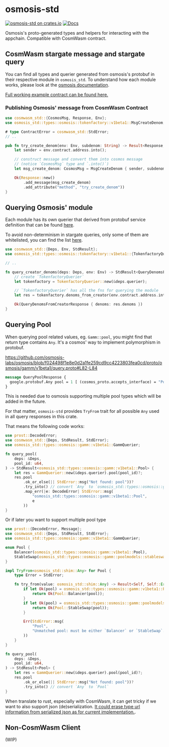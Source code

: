 # osmosis-std

[![osmosis-std on crates.io](https://img.shields.io/crates/v/osmosis-std.svg)](https://crates.io/crates/osmosis-std) [![Docs](https://docs.rs/osmosis-std/badge.svg)](https://docs.rs/osmosis-std)

Osmosis's proto-generated types and helpers for interacting with the appchain. Compatible with CosmWasm contract.

## CosmWasm stargate message and stargate query

You can find all types and querier generated from osmosis's protobuf in their respective module in `osmosis_std`. To understand how each module works, please look at the [osmosis documentation](https://docs.osmosis.zone/osmosis-core/modules).

[Full working example contract can be found here.](https://github.com/osmosis-labs/osmosis-rust/tree/main/examples/cosmwasm/contracts/osmosis-stargate)

### Publishing Osmosis' message from CosmWasm Contract

```rust
use cosmwasm_std::{CosmosMsg, Response, Env};
use osmosis_std::types::osmosis::tokenfactory::v1beta1::MsgCreateDenom;

# type ContractError = cosmwasm_std::StdError;
// ..

pub fn try_create_denom(env: Env, subdenom: String) -> Result<Response, ContractError> {
    let sender = env.contract.address.into();

    // construct message and convert them into cosmos message
    // (notice `CosmosMsg` type and `.into()`)
    let msg_create_denom: CosmosMsg = MsgCreateDenom { sender, subdenom }.into();

    Ok(Response::new()
        .add_message(msg_create_denom)
        .add_attribute("method", "try_create_denom"))
}

```

## Querying Osmosis' module

Each module has its own querier that derived from protobuf service definition that can be found [here](https://github.com/osmosis-labs/osmosis/tree/v12.1.0/proto/osmosis).

To avoid non-determinism in stargate queries, only some of them are whitelisted, you can find the list [here](https://github.com/osmosis-labs/osmosis/blob/v12.1.0/wasmbinding/stargate_whitelist.go).

```rust
use cosmwasm_std::{Deps, Env, StdResult};
use osmosis_std::types::osmosis::tokenfactory::v1beta1::{TokenfactoryQuerier, QueryDenomsFromCreatorResponse};

// ..

fn query_creator_denoms(deps: Deps, env: Env) -> StdResult<QueryDenomsFromCreatorResponse> {
    // create `TokenfactoryQuerier`
    let tokenfactory = TokenfactoryQuerier::new(&deps.querier);

    // `TokenfactoryQuerier` has all the fns for querying the module
    let res = tokenfactory.denoms_from_creator(env.contract.address.into())?;

    Ok(QueryDenomsFromCreatorResponse { denoms: res.denoms })
}
```

## Querying Pool

When querying pool related values, eg. `Gamm::pool`, you might find that return type contains `Any`. It's a cosmos' way to implement polymorphism in protobuf.

https://github.com/osmosis-labs/osmosis/blob/f024498f1e8e0d2a1fe259cd9cc4223803fea0cd/proto/osmosis/gamm/v1beta1/query.proto#L82-L84

```proto
message QueryPoolResponse {
  google.protobuf.Any pool = 1 [ (cosmos_proto.accepts_interface) = "PoolI" ];
}
```

This is needed due to osmosis supporting multiple pool types which will be added in the future.

For that matter, `osmosis-std` provides `TryFrom` trait for all possible `Any` used in all query responses in this crate.

That means the following code works:

```rust
use prost::DecodeError;
use cosmwasm_std::{Deps, StdResult, StdError};
use osmosis_std::types::osmosis::gamm::v1beta1::GammQuerier;

fn query_pool(
    deps: &Deps,
    pool_id: u64,
) -> StdResult<osmosis_std::types::osmosis::gamm::v1beta1::Pool> {
    let res = GammQuerier::new(&deps.querier).pool(pool_id)?;
    res.pool
        .ok_or_else(|| StdError::msg("Not found: pool"))?
        .try_into() // convert `Any` to `osmosis_std::types::osmosis::gamm::v1beta1::Pool`
        .map_err(|e: DecodeError| StdError::msg(
            "osmosis_std::types::osmosis::gamm::v1beta1::Pool",
            e
        ))
}
```

Or if later you want to support multiple pool type

```rust
use prost::{DecodeError, Message};
use cosmwasm_std::{Deps, StdResult, StdError};
use osmosis_std::types::osmosis::gamm::v1beta1::GammQuerier;

enum Pool {
    Balancer(osmosis_std::types::osmosis::gamm::v1beta1::Pool),
    StableSwap(osmosis_std::types::osmosis::gamm::poolmodels::stableswap::v1beta1::Pool),
}

impl TryFrom<osmosis_std::shim::Any> for Pool {
    type Error = StdError;

    fn try_from(value: osmosis_std::shim::Any) -> Result<Self, Self::Error> {
        if let Ok(pool) = osmosis_std::types::osmosis::gamm::v1beta1::Pool::decode(value.value.as_slice()) {
            return Ok(Pool::Balancer(pool));
        }
        if let Ok(pool) = osmosis_std::types::osmosis::gamm::poolmodels::stableswap::v1beta1::Pool::decode(value.value.as_slice()) {
            return Ok(Pool::StableSwap(pool));
        }

        Err(StdError::msg(
            "Pool",
            "Unmatched pool: must be either `Balancer` or `StableSwap`."
        ))
    }
}

fn query_pool(
    deps: &Deps,
    pool_id: u64,
) -> StdResult<Pool> {
    let res = GammQuerier::new(&deps.querier).pool(pool_id)?;
    res.pool
        .ok_or_else(|| StdError::msg("Not found: pool"))?
        .try_into() // convert `Any` to `Pool`
}
```

When translate to rust, especially with CosmWasm, it can get tricky if we want to also support json (de)serialization. [It could erase type url information from serialized json as for current implementation.](https://github.com/osmosis-labs/osmosis-rust/issues/43).

## Non-CosmWasm Client

(WIP)
